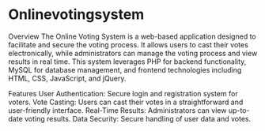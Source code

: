 # Onlinevotingsystem

Overview
The Online Voting System is a web-based application designed to facilitate and secure the voting process. It allows users to cast their votes electronically, while administrators can manage the voting process and view results in real time. This system leverages PHP for backend functionality, MySQL for database management, and frontend technologies including HTML, CSS, JavaScript, and jQuery.

Features
User Authentication: Secure login and registration system for voters.
Vote Casting: Users can cast their votes in a straightforward and user-friendly interface.
Real-Time Results: Administrators can view up-to-date voting results.
Data Security: Secure handling of user data and votes.
